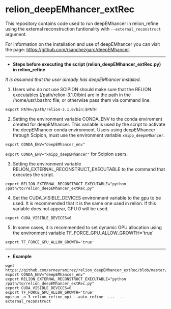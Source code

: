 # relion_deepEMhancer_extRec

This repository contains code used to run deepEMhancer in relion_refine using the external reconstruction funtionality with `--external_reconstruct` argument.

For information on the installation and use of deepEMhancer you can visit the page: https://github.com/rsanchezgarc/deepEMhancer. 


---
* **Steps before executing the script (relion_deepEMhancer_extRec.py) in relion_refine**

*It is assumed that the user already has deepEMhancer installed.*

1. Users who do not use SCIPION should make sure that the RELION executables (/path/relion-3.1.0/bin) are in the path in the /home/usr/.bashrc file; or otherwise pass them via command line.

`export PATH=/path/relion-3.1.0/bin:$PATH`

2. Setting the environment variable CONDA_ENV to the conda enviroment created for deepEMhancer. This variable is used by the script to activate the deepEMhancer conda environment. Users using deepEMhancer through Scipion, must use the environment variable `xmipp_deepEMhancer`.   
 
 `export CONDA_ENV="deepEMhancer_env"`
 
 `export CONDA_ENV="xmipp_deepEMhancer"`  for Scipion users.
   
3. Setting the environment variable RELION_EXTERNAL_RECONSTRUCT_EXECUTABLE to the command that executes the script.

`export RELION_EXTERNAL_RECONSTRUCT_EXECUTABLE="python /path/to/relion_deepEMhancer_extRec.py"`

4. Set the CUDA_VISIBLE_DEVICES environment variable to the gpu to be used. It is recommended that it is the same one used in relion. If this variable does not appear, GPU 0 will be used.

`export CUDA_VISIBLE_DEVICES=0`

5. In some cases, it is recommended to set dynamic GPU allocation using the environment variable TF_FORCE_GPU_ALLOW_GROWTH='true'

`export TF_FORCE_GPU_ALLOW_GROWTH='true'`

---
* **Example**
 
```
wget https://github.com/erneyramirez/relion_deepEMhancer_extRec/blob/master/relion_deepEMhancer_extRec.py
export CONDA_ENV="deepEMhancer_env"
export RELION_EXTERNAL_RECONSTRUCT_EXECUTABLE="python /path/to/relion_deepEMhancer_extRec.py"
export CUDA_VISIBLE_DEVICES=0
export TF_FORCE_GPU_ALLOW_GROWTH='true'
mpirun -n 3 relion_refine_mpi --auto_refine  ...  --external_reconstruct
```
